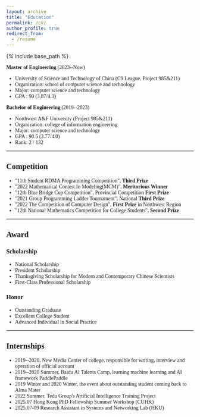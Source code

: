 ```yaml
---
layout: archive
title: "Education"
permalink: /cv/
author_profile: true
redirect_from:
  - /resume
---
```


{% include base_path %}

<div style="font-family: 'Times New Roman', Times, serif;">
<p><strong>Master of Engineering</strong> (2023--Now)</p>
<ul>
    <li>University of Science and Technology of China (C9 League, Project 985&211)</li>
    <li>Organization: school of computer science and technology</li>
    <li>Major: computer science and technology</li>
    <li>GPA : 90 (3.87/4.3)</li>
</ul>
<p><strong> Bachelor of Engineering</strong> (2019--2023)</p>
<ul>
    <li>Northwest A&F University (Project 985&211)</li>
    <li>Organization: college of information engineering</li>
    <li>Major: computer science and technology</li>
    <li>GPA : 90.5 (3.77/4.0)</li>
    <li>Rank: 2 / 132</li>
</ul>

</div>

****************************************************************

<div style="font-family: 'Times New Roman', Times, serif;">

<h2>Competition</h2>
<ul>
    <li>"11th Student RDMA Programming Competition", <b>Third Prize</b> </li>
    <li>"2022 Mathematical Contest In Modeling(MCM)", <b>Meritorious Winner</b></li>
    <li>"12th Blue Bridge Cup Competition", Provincial Competition <b>First Prize</b></li>
    <li>"2021 Group Programming Ladder Tournament", National <b>Third Prize</b></li>
    <li>"2022 The Competition of Computer Design", <b>First Prize</b> in Northwest Region</li>
    <li>"12th National Mathematics Competition for College Students", <b>Second Prize</b></li>
</ul>
</div>

****************************************************************

<div style="font-family: 'Times New Roman', Times, serif;">

<h2>Award</h2>
<h3>Scholarship</h3>
<ul>
    <li>National Scholarship</li>
    <li>President Scholarship</li>
    <li>Thanksgiving Scholarship for Modern and Contemporary Chinese Scientists</li>
    <li>First-Class Professional Scholarship</li>
</ul>
<h3>Honor</h3>
<ul>
    <li>Outstanding Graduate</li>
    <li>Excellent College Student</li>
    <li>Advanced Individual in Social Practice</li>
</ul>
</div>


****************************************************************
<div style="font-family: 'Times New Roman', Times, serif;">

<h2>Internships</h2>
<ul>
    <li>2019--2020, New Media Center of college, responsible for writing, interview and operation of official account</li>
    <li>2019--2020 Summer, Baidu AI Talents Camp, learning machine learning and AI framework PaddlePaddle</li>
    <li>2019 Winter and 2020 Winter, the event about outstanding student coming back to Alma Mater</li>
    <li>2022 Summer, Tedu Group's Artificial Intelligence Training Project</li>
    <!-- <li>2024.11, Huawei Kunpeng and Ascend Science, Technology and Education Innovation Excellence Center Special Training Camp</li> -->
    <li>2025.07 Hong Kong PhD Fellowship Summer Workshop (CUHK) </li>
    <li>2025.07-09 Research Assistant in Systems and Networking Lab (HKU) </li>
</ul>




</div>